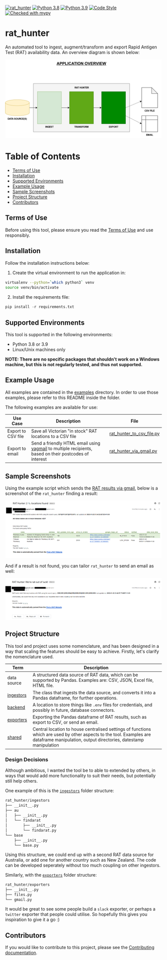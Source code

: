 [![rat_hunter](https://github.com/writememe/rat_hunter/actions/workflows/main.yml/badge.svg)](https://github.com/writememe/rat_hunter/actions/workflows/main.yml)
[![Python 3.8](https://img.shields.io/badge/python-3.8-blue.svg)](https://www.python.org/downloads/release/python-380/)
[![Python 3.9](https://img.shields.io/badge/python-3.9-blue.svg)](https://www.python.org/downloads/release/python-390/)
[![Code Style](https://img.shields.io/badge/code%20style-black-000000.svg)](https://github.com/ambv/black)
[![Checked with mypy](http://www.mypy-lang.org/static/mypy_badge.svg)](http://mypy-lang.org/)



rat_hunter
=======

An automated tool to ingest, augment/transform and export Rapid Antigen Test (RAT) availability data. An overview diagram is shown below:

![Overview](docs/images/rat_hunter_overview.png)

# Table of Contents

- [Terms of Use](#terms-of-use)
- [Installation](#installation)
- [Supported Environments](#basic-usage)
- [Example Usage](#example-usage)
- [Sample Screenshots](#sample-screenshots)
- [Project Structure](#project-structure)
- [Contributors](#contributors)

## Terms of Use

Before using this tool, please ensure you read the [Terms of Use](TERMS_OF_USE.md) and use responsibly.

## Installation

Follow the installation instructions below:

1. Create the virtual environment to run the application in:

```bash
virtualenv --python=`which python3` venv
source venv/bin/activate
```

2. Install the requirements file:

```python
pip install -r requirements.txt
```

## Supported Environments

This tool is supported in the following environments:

- Python 3.8 or 3.9
- Linux/Unix machines only

**NOTE: There are no specific packages that shouldn't work on a Windows machine, but this is not regularly tested, and thus not supported.**


## Example Usage

All examples are contained in the [examples](examples/) directory. In order to use those examples, please refer to this README inside the folder.

The following examples are available for use:

| Use Case | Description | File |
| ---------- | ------------ | ----------------- |
| Export to CSV file |Save all Victorian "in stock" RAT locations to a CSV file |[rat_hunter_to_csv_file.py](examples/rat_hunter_to_csv_file.py)|
| Export to email |Send a friendly HTML email using [yagmail](https://github.com/kootenpv/yagmail) to multiple recipients, based on their postcodes of interest |[rat_hunter_via_gmail.py](examples/rat_hunter_via_gmail.py)|


## Sample Screenshots

Using the example script which sends the [RAT results via gmail](examples/rat_hunter_via_gmail.py), below is a screenshot of the `rat_hunter` finding a result:

![Result Found](docs/images/success_email.png)

And if a result is not found, you can tailor `rat_hunter` to send an email as well:

![No Result Found](docs/images/no_result_email.png)

## Project Structure

This tool and project uses some nomenclature, and has been designed in a way that scaling the features should be easy to achieve. Firstly, let's clarify the nomenclature used.

| Term | Description |
| ---------- | ------------ | 
| data source |A structured data source of RAT data, which can be supported by Pandas. Examples are: CSV, JSON, Excel file, HTML file.|
| [ingestors](rat_hunter/ingestors) |The class that ingests the data source, and converts it into a Pandas dataframe, for further operations. |
| [backend](rat_hunter/backend) |A location to store things like `.env` files for credentials, and possibly in future, database connectors. |
| [exporters](rat_hunter/exporters) |Exporting the Pandas dataframe of RAT results, such as export to CSV, or send an email. |
| [shared](rat_hunter/shared) |Central location to house centralised settings of functions which are used by other aspects to the tool. Examples are dataframe manipulation, output directories, datestamp manipulation |

### Design Decisions

Although ambitious, I wanted the tool be to able to extended by others, in ways that would add more functionality to suit their needs, but potentially still help others.

One example of this is the [`ingestors`](rat_hunter/ingestors/) folder structure:

```console
rat_hunter/ingestors
├── __init__.py
├── au
│   ├── __init__.py
│   └── findarat
│       ├── __init__.py
│       └── findarat.py
└── base
    ├── __init__.py
    └── base.py
```

Using this structure, we could end up with a second RAT data source for Australia, or add one for another country such as New Zealand. The code can be developed seperately without too much coupling on other ingestors. 

Similarly, with the [`exporters`](rat_hunter/exporters/) folder structure:

```console
rat_hunter/exporters
├── __init__.py
├── files.py
└── gmail.py
```

It would be great to see some people build a `slack` exporter, or perhaps a `twitter` exporter that people could utilise. So hopefully this gives you inspiration to give it a go :)

## Contributors

If you would like to contribute to this project, please see the [Contributing documentation](CONTRIBUTING.md).